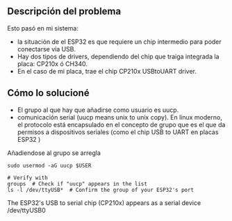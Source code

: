 ## Descripción del problema
Esto pasó en mi sistema:
- la situación de el ESP32 es que requiere un chip  intermedio para poder conectarse via USB. 
- Hay dos tipos de drivers, dependiendo del chip que traiga integrada la placa: CP210x ó CH340.
- En el caso de mi placa, trae el chip CP210x USBtoUART driver. 


## Cómo lo solucioné
- El grupo al que hay que añadirse como usuario es uucp.
- comunicación serial  (uucp means unix to unix copy).
En linux moderno, el protocolo está encapsulado en el concepto de grupo que es el que da permisos a dispositivos seriales (como el chip USB to UART en placas ESP32 )

Añadiendose al grupo se arregla
```
sudo usermod -aG uucp $USER

# Verify with
groups  # Check if "uucp" appears in the list
ls -l /dev/ttyUSB*  # Confirm the group of your ESP32's port
```

The ESP32's USB to serial chip (CP210x) appears as a serial device 
/dev/ttyUSB0
